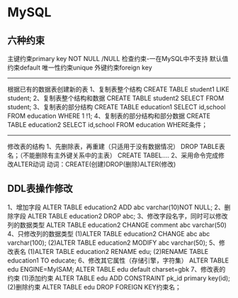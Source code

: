 # MySQL
## 六种约束
主键约束primary key
NOT NULL /NULL
检查约束-一在MySQL中不支持
默认值约束default
唯一性约束unique
外键约束foreign key

----------------------------
根据已有的数据表创建新的表
1、复制表整个结构
CREATE TABLE student1 LIKE student;
2、复制表整个结构和数据
CREATE TABLE student2 SELECT FROM student;
3、复制表的部分结构
CREATE TABLE education1 SELECT id,school FROM education WHERE 1 !1;
4、复制表的部分结构和部分数据
CREATE TABLE education2 SELECT id,school FROM education WHERE条件；

---------------------------------------
修改表的结构
1、先删除表，再重建（只适用于没有数据情况）
DROP TABLE表名；（不能删除有主外键关系中的主表）
CREATE TABEL....
2、采用命令完成修改ALTER动词
动词：CREATE(创建)DROP(删除)ALTER(修改)
## DDL表操作修改
1、增加字段
ALTER TABLE education2 ADD abc varchar(10)NOT NULL;
2、删除字段
ALTER TABLE education2 DROP abc;
3、修改字段名字，同时可以修改列的数据类型
ALTER TABLE education2 CHANGE comment abc varchar(50)
4、只修改列的数据类型
(1)ALTER TABLE education2 CHANGE abc abc varchar(100);
(2)ALTER TABLE education2 MODIFY abc varchar(50);
5、修改表名
(1)ALTER TABLE education2 RENAME edu;
(2)RENAME TABLE education1 TO educate;
6、修改其它属性（存储引擎，字符集）
ALTER TABLE edu ENGINE=MyISAM;
ALTER TABLE edu default charset=gbk
7、修改表的约束
(1)添加约束
ALTER TABLE edu ADD CONSTRAINT pk_id primary key(id);
(2)删除约束
ALTER TABLE edu DROP FOREIGN KEY约束名；
